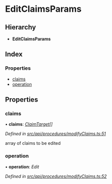 # EditClaimsParams

## Hierarchy

* **EditClaimsParams**

## Index

### Properties

* [claims](editclaimsparams.md#claims)
* [operation](editclaimsparams.md#operation)

## Properties

### claims

• **claims**: [_ClaimTarget_](claimtarget.md)_\[\]_

_Defined in_ [_src/api/procedures/modifyClaims.ts:51_](https://github.com/PolymathNetwork/polymesh-sdk/blob/23062de4/src/api/procedures/modifyClaims.ts#L51)

array of claims to be edited

### operation

• **operation**: _Edit_

_Defined in_ [_src/api/procedures/modifyClaims.ts:52_](https://github.com/PolymathNetwork/polymesh-sdk/blob/23062de4/src/api/procedures/modifyClaims.ts#L52)

